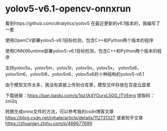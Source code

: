 # yolov5-v6.1-opencv-onnxrun
看到https://github.com/ultralytics/yolov5 在最近更新的v6.1版本的，我编写了一套

使用OpenCV部署yolov5-v6.1目标检测，包含C++和Python两个版本的程序

使用ONNXRuntime部署yolov5-v6.1目标检测，包含C++和Python两个版本的程序

支持yolov5s，yolov5m，yolov5l，yolov5n，yolov5x，
yolov5s6，yolov5m6，yolov5l6，yolov5n6，yolov5x6的十种结构的yolov5-v6.1

由于模型文件太多，我没有直接上传到仓库里，模型文件存放在百度云盘里

下载链接：https://pan.baidu.com/s/1pz1A4YOurxL5G0_ITVEerg 
提取码：zm2q


转换生成onnx文件的方法，可以参考我的csdn博客文章
https://blog.csdn.net/nihate/article/details/112731327
或者知乎文章 https://zhuanlan.zhihu.com/p/466677699
